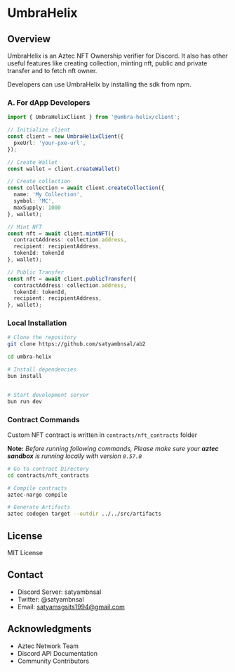 # UmbraHelix

## Overview
UmbraHelix is an Aztec NFT Ownership verifier for Discord. It also has other useful features like creating collection, minting nft, public and private transfer and to fetch nft owner.

Developers can use UmbraHelix by installing the sdk from npm.



### A. For dApp Developers

```typescript
import { UmbraHelixClient } from '@umbra-helix/client';

// Initialize client
const client = new UmbraHelixClient({
  pxeUrl: 'your-pxe-url',
});

// Create Wallet
const wallet = client.createWallet()

// Create collection
const collection = await client.createCollection({
  name: 'My Collection',
  symbol: 'MC',
  maxSupply: 1000
}, wallet);

// Mint NFT
const nft = await client.mintNFT({
  contractAddress: collection.address,
  recipient: recipientAddress,
  tokenId: tokenId
}, wallet);

// Public Transfer
const nft = await client.publicTransfer({
  contractAddress: collection.address,
  tokenId: tokenId,
  recipient: recipientAddress,
}, wallet);

```



### Local Installation
```bash
# Clone the repository
git clone https://github.com/satyambnsal/ab2

cd umbra-helix

# Install dependencies
bun install


# Start development server
bun run dev
```

### Contract Commands
Custom NFT contract is written in `contracts/nft_contracts` folder

**Note:** *Before running following commands, Please make sure your **aztec sandbox** is running locally with version `0.57.0`*


```bash
# Go to contract Directory
cd contracts/nft_contracts

# Compile contracts
aztec-nargo compile

# Generate Artifacts
aztec codegen target --outdir ../../src/artifacts
```


## License
MIT License

## Contact
- Discord Server: satyambnsal
- Twitter: @satyambnsal
- Email: satyamsgsits1994@gmail.com

## Acknowledgments
- Aztec Network Team
- Discord API Documentation
- Community Contributors